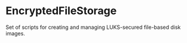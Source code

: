 # EncryptedFileStorage
Set of scripts for creating and managing LUKS-secured file-based disk images.
